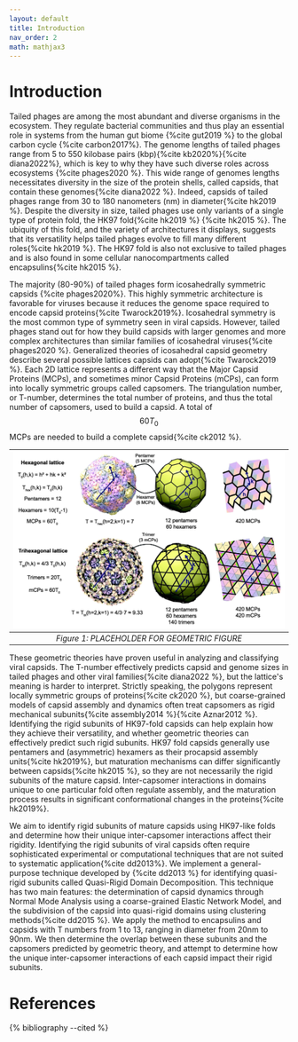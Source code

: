```yaml
---
layout: default
title: Introduction
nav_order: 2
math: mathjax3
---
```


<script type="text/javascript" src="http://cdn.mathjax.org/mathjax/latest/MathJax.js?config=TeX-AMS-MML_HTMLorMML"></script>

# Introduction

Tailed phages are among the most abundant and diverse organisms in the ecosystem. They regulate bacterial communities and
thus play an essential role in systems from the human gut biome {%cite gut2019 %} to the global carbon cycle {%cite carbon2017%}. The genome lengths
of tailed phages range from 5 to 550 kilobase pairs (kbp){%cite kb2020%}{%cite diana2022%}, which is key to why they have such diverse roles across
ecosystems {%cite phages2020 %}. This wide range of genomes lengths necessitates diversity in the size of the protein shells, called capsids, that 
contain these genomes{%cite diana2022 %}. Indeed, capsids of tailed phages range from 30 to 180 nanometers (nm) in diameter{%cite hk2019 %}. Despite the diversity in size, tailed phages use only variants of a single type of protein fold,
the HK97 fold{%cite hk2019 %} {%cite hk2015 %}. The ubiquity of this fold, and the variety of architectures it displays,
suggests that its versatility helps tailed phages evolve to fill
many different roles{%cite hk2019 %}. 
The HK97 fold is also not exclusive to tailed phages and is also found in some cellular
nanocompartments called encapsulins{%cite hk2015 %}.

The majority (80-90%) of tailed phages form icosahedrally symmetric capsids {%cite phages2020%}. This highly symmetric architecture is favorable 
for viruses because it reduces the genome space required to encode capsid proteins{%cite Twarock2019%}. Icosahedral symmetry is the most common 
type of symmetry seen in viral capsids. However, tailed phages stand out for how they build capsids with larger genomes and more complex architectures 
than similar families of icosahedral viruses{%cite phages2020 %}.
Generalized theories of icosahedral capsid geometry describe several possible lattices capsids can adopt{%cite Twarock2019 %}.
Each 2D lattice 
represents a different way that the Major Capsid Proteins (MCPs), and sometimes minor Capsid Proteins (mCPs), can form into
locally symmetric groups called capsomers. The triangulation number, or T-number, determines the total number of proteins, 
and thus the total number of capsomers, used to build a capsid. A total of $$60T_0$$ MCPs are needed to build a complete 
capsid{%cite ck2012 %}.

| ![myimg](geometry.jpg) |
|:--:| 
| *Figure 1: PLACEHOLDER FOR GEOMETRIC FIGURE* |

These geometric theories have proven useful in analyzing and classifying viral capsids. The T-number effectively 
predicts capsid and genome sizes in tailed phages and other viral families{%cite diana2022 %}, but the lattice's meaning is harder to 
interpret. Strictly speaking, the polygons represent locally symmetric groups of proteins{%cite ck2020 %}, but coarse-grained models of 
capsid assembly and dynamics often treat capsomers as rigid mechanical subunits{%cite assembly2014 %}{%cite Aznar2012 %}. 
Identifying the rigid subunits of HK97-fold capsids can help explain how they achieve their 
versatility, and whether geometric theories can effectively predict such rigid subunits.
HK97 fold capsids generally use pentamers and (asymmetric) hexamers as their procapsid assembly units{%cite hk2019%}, but maturation 
mechanisms can differ significantly between capsids{%cite hk2015 %}, so they are not necessarily the rigid subunits of
the mature capsid. Inter-capsomer interactions in domains unique to one particular fold often regulate assembly, and 
the maturation process results in significant conformational changes in the proteins{%cite hk2019%}.

We aim to identify rigid subunits of mature capsids using HK97-like folds and determine how their unique inter-capsomer 
interactions affect their rigidity. Identifying the rigid subunits of viral capsids often require sophisticated experimental 
or computational techniques that are not suited to systematic application{%cite dd2013%}. We implement a 
general-purpose technique developed by {%cite dd2013 %} for identifying quasi-rigid subunits called Quasi-Rigid Domain 
Decomposition. This technique has two main features: the determination of capsid dynamics through Normal Mode Analysis 
using a coarse-grained Elastic Network Model, and the subdivision of the capsid into quasi-rigid domains using clustering 
methods{%cite dd2015 %}. We apply the method to encapsulins and capsids with T numbers from 1 to 13, ranging in diameter 
from 20nm to 90nm. We then determine the overlap between these subunits and the capsomers predicted by geometric theory,
and attempt to determine how the unique inter-capsomer interactions of each capsid impact their rigid subunits.


# References

{% bibliography --cited %}